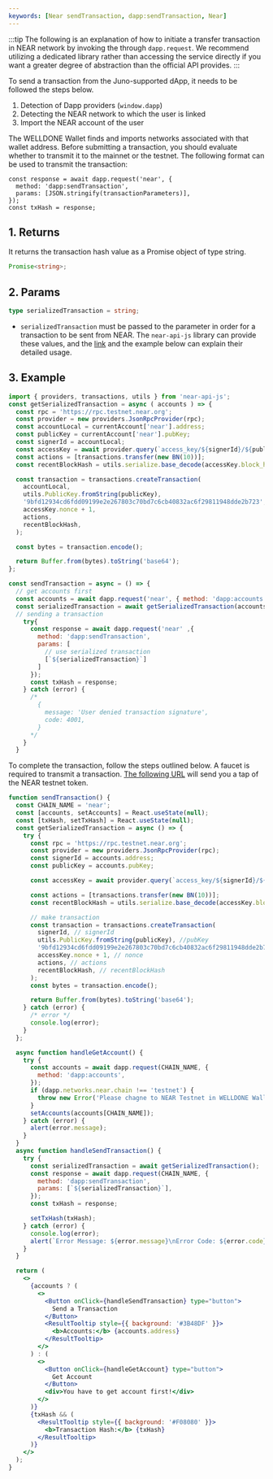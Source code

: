 ```yaml
---
keywords: [Near sendTransaction, dapp:sendTransaction, Near]
---
```


:::tip
The following is an explanation of how to initiate a transfer transaction in NEAR network by invoking the through `dapp.request`. We recommend utilizing a dedicated library rather than accessing the service directly if you want a greater degree of abstraction than the official API provides.
:::

To send a transaction from the Juno-supported dApp, it needs to be followed the steps below.

1. Detection of Dapp providers (`window.dapp`)
2. Detecting the NEAR network to which the user is linked
3. Import the NEAR account of the user

The WELLDONE Wallet finds and imports networks associated with that wallet address. Before submitting a transaction, you should evaluate whether to transmit it to the mainnet or the testnet. The following format can be used to transmit the transaction:

```tsx
const response = await dapp.request('near', {
  method: 'dapp:sendTransaction',
  params: [JSON.stringify(transactionParameters)],
});
const txHash = response;
```

## 1. Returns

It returns the transaction hash value as a Promise object of type string.

```typescript
Promise<string>;
```

## 2. Params

```typescript
type serializedTransaction = string;
```

- `serializedTransaction` must be passed to the parameter in order for a transaction to be sent from NEAR. The `near-api-js` library can provide these values, and the [link](https://docs.near.org/integrator/create-transactions) and the example below can explain their detailed usage.

## 3. Example

```javascript
import { providers, transactions, utils } from 'near-api-js';
const getSerializedTransaction = async ( accounts ) => {
  const rpc = 'https://rpc.testnet.near.org';
  const provider = new providers.JsonRpcProvider(rpc);
  const accountLocal = currentAccount['near'].address;
  const publicKey = currentAccount['near'].pubKey;
  const signerId = accountLocal;
  const accessKey = await provider.query(`access_key/${signerId}/${publicKey}`, '');
  const actions = [transactions.transfer(new BN(10))];
  const recentBlockHash = utils.serialize.base_decode(accessKey.block_hash);

  const transaction = transactions.createTransaction(
    accountLocal,
    utils.PublicKey.fromString(publicKey),
    '9bfd12934cd6fdd09199e2e267803c70bd7c6cb40832ac6f29811948dde2b723',
    accessKey.nonce + 1,
    actions,
    recentBlockHash,
  );

  const bytes = transaction.encode();

  return Buffer.from(bytes).toString('base64');
};

const sendTransaction = async = () => {
  // get accounts first
  const accounts = await dapp.request('near', { method: 'dapp:accounts' });
  const serializedTransaction = await getSerializedTransaction(accounts);
  // sending a transaction
    try{
      const response = await dapp.request('near' ,{
        method: 'dapp:sendTransaction',
        params: [
          // use serialized transaction
          [`${serializedTransaction}`]
        ]
      });
      const txHash = response;
    } catch (error) {
      /*
        {
          message: 'User denied transaction signature',
          code: 4001,
        }
      */
    }
  }
```

To complete the transaction, follow the steps outlined below. A faucet is required to transmit a transaction. [The following URL](https://www.allthatnode.com/faucet/near.dsrv) will send you a tap of the NEAR testnet token.

```jsx live
function sendTransaction() {
  const CHAIN_NAME = 'near';
  const [accounts, setAccounts] = React.useState(null);
  const [txHash, setTxHash] = React.useState(null);
  const getSerializedTransaction = async () => {
    try {
      const rpc = 'https://rpc.testnet.near.org';
      const provider = new providers.JsonRpcProvider(rpc);
      const signerId = accounts.address;
      const publicKey = accounts.pubKey;

      const accessKey = await provider.query(`access_key/${signerId}/${publicKey}`, '');

      const actions = [transactions.transfer(new BN(10))];
      const recentBlockHash = utils.serialize.base_decode(accessKey.block_hash);

      // make transaction
      const transaction = transactions.createTransaction(
        signerId, // signerId
        utils.PublicKey.fromString(publicKey), //pubKey
        '9bfd12934cd6fdd09199e2e267803c70bd7c6cb40832ac6f29811948dde2b723', // receiver
        accessKey.nonce + 1, // nonce
        actions, // actions
        recentBlockHash, // recentBlockHash
      );
      const bytes = transaction.encode();

      return Buffer.from(bytes).toString('base64');
    } catch (error) {
      /* error */
      console.log(error);
    }
  };

  async function handleGetAccount() {
    try {
      const accounts = await dapp.request(CHAIN_NAME, {
        method: 'dapp:accounts',
      });
      if (dapp.networks.near.chain !== 'testnet') {
        throw new Error('Please chagne to NEAR Testnet in WELLDONE Wallet');
      }
      setAccounts(accounts[CHAIN_NAME]);
    } catch (error) {
      alert(error.message);
    }
  }
  async function handleSendTransaction() {
    try {
      const serializedTransaction = await getSerializedTransaction();
      const response = await dapp.request(CHAIN_NAME, {
        method: 'dapp:sendTransaction',
        params: [`${serializedTransaction}`],
      });
      const txHash = response;

      setTxHash(txHash);
    } catch (error) {
      console.log(error);
      alert(`Error Message: ${error.message}\nError Code: ${error.code}`);
    }
  }

  return (
    <>
      {accounts ? (
        <>
          <Button onClick={handleSendTransaction} type="button">
            Send a Transaction
          </Button>
          <ResultTooltip style={{ background: '#3B48DF' }}>
            <b>Accounts:</b> {accounts.address}
          </ResultTooltip>
        </>
      ) : (
        <>
          <Button onClick={handleGetAccount} type="button">
            Get Account
          </Button>
          <div>You have to get account first!</div>
        </>
      )}
      {txHash && (
        <ResultTooltip style={{ background: '#F08080' }}>
          <b>Transaction Hash:</b> {txHash}
        </ResultTooltip>
      )}
    </>
  );
}
```
